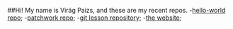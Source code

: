 ##Hi! My name is Virág Paizs, and these are my recent repos.
-[hello-world repo](https://github.com/paizsvirag/hello-world);
-[patchwork repo](https://github.com/paizsvirag/patchwork);
-[git lesson repository](https://github.com/paizsvirag/git-lesson-repository);
-[the website](https://github.com/paizsvirag/paizsvirag.github.io);